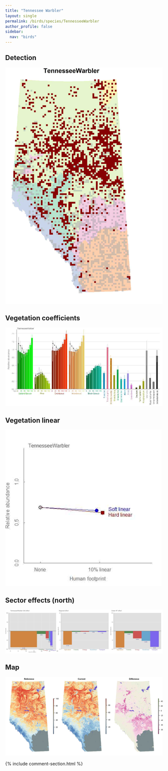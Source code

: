 ```yaml
---
title: "Tennessee Warbler"
layout: single
permalink: /birds/species/TennesseeWarbler
author_profile: false
sidebar:
  nav: "birds"
---
```


<h2>Detection</h2>

![](/assets/images/birds/TennesseeWarbler/det.jpg)

<h2>Vegetation coefficients</h2>

![](/assets/images/birds/TennesseeWarbler/veghf.jpg)

<h2>Vegetation linear</h2>

![](/assets/images/birds/TennesseeWarbler/lin-north.jpg)

<h2>Sector effects (north)</h2>

![](/assets/images/birds/TennesseeWarbler/sector-north.jpg)

<h2>Map</h2>

![](/assets/images/birds/TennesseeWarbler/map.jpg)

{% include comment-section.html %}
